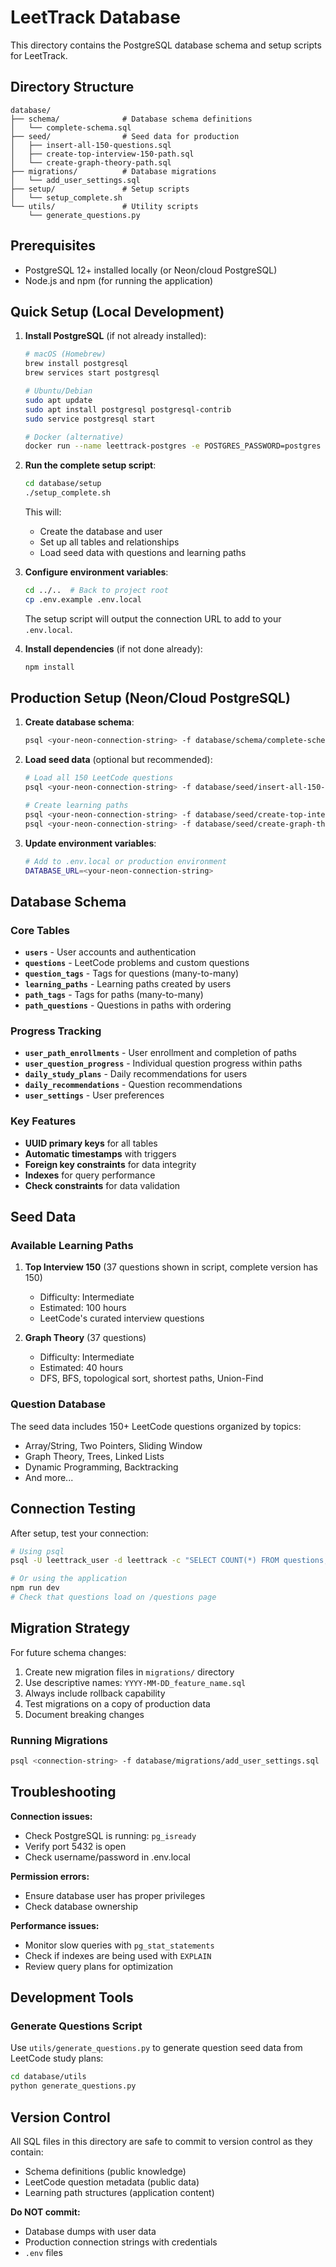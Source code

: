# LeetTrack Database

This directory contains the PostgreSQL database schema and setup scripts for LeetTrack.

## Directory Structure

```
database/
├── schema/              # Database schema definitions
│   └── complete-schema.sql
├── seed/                # Seed data for production
│   ├── insert-all-150-questions.sql
│   ├── create-top-interview-150-path.sql
│   └── create-graph-theory-path.sql
├── migrations/          # Database migrations
│   └── add_user_settings.sql
├── setup/               # Setup scripts
│   └── setup_complete.sh
└── utils/               # Utility scripts
    └── generate_questions.py
```

## Prerequisites

- PostgreSQL 12+ installed locally (or Neon/cloud PostgreSQL)
- Node.js and npm (for running the application)

## Quick Setup (Local Development)

1. **Install PostgreSQL** (if not already installed):
   ```bash
   # macOS (Homebrew)
   brew install postgresql
   brew services start postgresql
   
   # Ubuntu/Debian
   sudo apt update
   sudo apt install postgresql postgresql-contrib
   sudo service postgresql start
   
   # Docker (alternative)
   docker run --name leettrack-postgres -e POSTGRES_PASSWORD=postgres -p 5432:5432 -d postgres:15
   ```

2. **Run the complete setup script**:
   ```bash
   cd database/setup
   ./setup_complete.sh
   ```
   
   This will:
   - Create the database and user
   - Set up all tables and relationships
   - Load seed data with questions and learning paths

3. **Configure environment variables**:
   ```bash
   cd ../..  # Back to project root
   cp .env.example .env.local
   ```
   
   The setup script will output the connection URL to add to your `.env.local`.

4. **Install dependencies** (if not done already):
   ```bash
   npm install
   ```

## Production Setup (Neon/Cloud PostgreSQL)

1. **Create database schema**:
   ```bash
   psql <your-neon-connection-string> -f database/schema/complete-schema.sql
   ```

2. **Load seed data** (optional but recommended):
   ```bash
   # Load all 150 LeetCode questions
   psql <your-neon-connection-string> -f database/seed/insert-all-150-questions.sql
   
   # Create learning paths
   psql <your-neon-connection-string> -f database/seed/create-top-interview-150-path.sql
   psql <your-neon-connection-string> -f database/seed/create-graph-theory-path.sql
   ```

3. **Update environment variables**:
   ```bash
   # Add to .env.local or production environment
   DATABASE_URL=<your-neon-connection-string>
   ```

## Database Schema

### Core Tables

- **`users`** - User accounts and authentication
- **`questions`** - LeetCode problems and custom questions
- **`question_tags`** - Tags for questions (many-to-many)
- **`learning_paths`** - Learning paths created by users
- **`path_tags`** - Tags for paths (many-to-many)
- **`path_questions`** - Questions in paths with ordering

### Progress Tracking

- **`user_path_enrollments`** - User enrollment and completion of paths
- **`user_question_progress`** - Individual question progress within paths
- **`daily_study_plans`** - Daily recommendations for users
- **`daily_recommendations`** - Question recommendations
- **`user_settings`** - User preferences

### Key Features

- **UUID primary keys** for all tables
- **Automatic timestamps** with triggers
- **Foreign key constraints** for data integrity
- **Indexes** for query performance
- **Check constraints** for data validation

## Seed Data

### Available Learning Paths

1. **Top Interview 150** (37 questions shown in script, complete version has 150)
   - Difficulty: Intermediate
   - Estimated: 100 hours
   - LeetCode's curated interview questions

2. **Graph Theory** (37 questions)
   - Difficulty: Intermediate
   - Estimated: 40 hours
   - DFS, BFS, topological sort, shortest paths, Union-Find

### Question Database

The seed data includes 150+ LeetCode questions organized by topics:
- Array/String, Two Pointers, Sliding Window
- Graph Theory, Trees, Linked Lists
- Dynamic Programming, Backtracking
- And more...

## Connection Testing

After setup, test your connection:

```bash
# Using psql
psql -U leettrack_user -d leettrack -c "SELECT COUNT(*) FROM questions;"

# Or using the application
npm run dev
# Check that questions load on /questions page
```

## Migration Strategy

For future schema changes:

1. Create new migration files in `migrations/` directory
2. Use descriptive names: `YYYY-MM-DD_feature_name.sql`
3. Always include rollback capability
4. Test migrations on a copy of production data
5. Document breaking changes

### Running Migrations

```bash
psql <connection-string> -f database/migrations/add_user_settings.sql
```

## Troubleshooting

**Connection issues:**
- Check PostgreSQL is running: `pg_isready`
- Verify port 5432 is open
- Check username/password in .env.local

**Permission errors:**
- Ensure database user has proper privileges
- Check database ownership

**Performance issues:**
- Monitor slow queries with `pg_stat_statements`
- Check if indexes are being used with `EXPLAIN`
- Review query plans for optimization

## Development Tools

### Generate Questions Script

Use `utils/generate_questions.py` to generate question seed data from LeetCode study plans:

```bash
cd database/utils
python generate_questions.py
```

## Version Control

All SQL files in this directory are safe to commit to version control as they contain:
- Schema definitions (public knowledge)
- LeetCode question metadata (public data)
- Learning path structures (application content)

**Do NOT commit:**
- Database dumps with user data
- Production connection strings with credentials
- `.env` files
